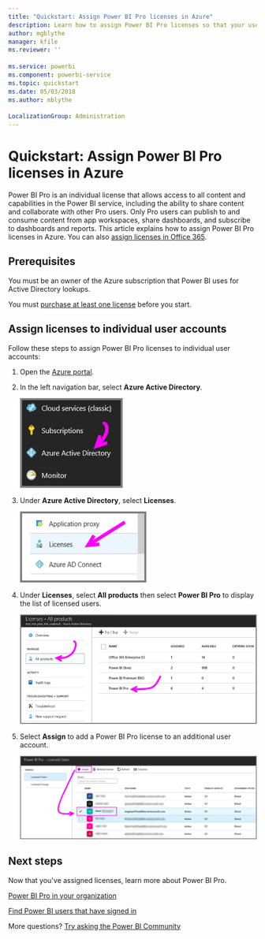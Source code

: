 ```yaml
---
title: "Quickstart: Assign Power BI Pro licenses in Azure"
description: Learn how to assign Power BI Pro licenses so that your users can access all content and capabilities in the Power BI service.
author: mgblythe
manager: kfile
ms.reviewer: ''

ms.service: powerbi
ms.component: powerbi-service
ms.topic: quickstart
ms.date: 05/03/2018
ms.author: mblythe

LocalizationGroup: Administration
---
```


# Quickstart: Assign Power BI Pro licenses in Azure

Power BI Pro is an individual license that allows access to all content and capabilities in the Power BI service, including the ability to share content and collaborate with other Pro users. Only Pro users can publish to and consume content from app workspaces, share dashboards, and subscribe to dashboards and reports. This article explains how to assign Power BI Pro licenses in Azure. You can also [assign licenses in Office 365](service-admin-assigning-power-bi-pro-licenses.md).


## Prerequisites

You must be an owner of the Azure subscription that Power BI uses for Active Directory lookups.

You must [purchase at least one license](service-admin-purchasing-power-bi-pro.md) before you start.


## Assign licenses to individual user accounts

Follow these steps to assign Power BI Pro licenses to individual user accounts:

1. Open the [Azure portal](https://ms.portal.azure.com/#@microsoft.onmicrosoft.com/dashboard/private/39bc3cf7-31a4-43f6-954c-f2d69ca2f0). 

2. In the left navigation bar, select **Azure Active Directory**.

    ![Azure Active Directory](media/service-admin-assigning-power-bi-pro-licenses-azure/service-assigning-power-bi-pro-licenses-01.png)

3. Under **Azure Active Directory**, select **Licenses**.

    ![Licenses](media/service-admin-assigning-power-bi-pro-licenses-azure/service-assigning-power-bi-pro-licenses-02.png)

4. Under **Licenses**, select **All products** then select **Power BI Pro** to display the list of licensed users.

    ![Licenses - all products](media/service-admin-assigning-power-bi-pro-licenses-azure/service-assigning-power-bi-pro-licenses-03.png)

5. Select **Assign** to add a Power BI Pro license to an additional user account.

    ![Assign license](media/service-admin-assigning-power-bi-pro-licenses-azure/service-assigning-power-bi-pro-licenses-04.png)


## Next steps

Now that you've assigned licenses, learn more about Power BI Pro.

[Power BI Pro in your organization](service-admin-power-bi-pro-in-your-organization.md)

[Find Power BI users that have signed in](service-admin-access-usage.md)

More questions? [Try asking the Power BI Community](https://community.powerbi.com/)